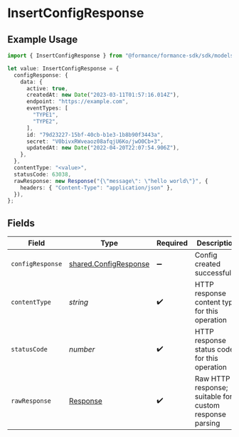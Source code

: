 # InsertConfigResponse

## Example Usage

```typescript
import { InsertConfigResponse } from "@formance/formance-sdk/sdk/models/operations";

let value: InsertConfigResponse = {
  configResponse: {
    data: {
      active: true,
      createdAt: new Date("2023-03-11T01:57:16.014Z"),
      endpoint: "https://example.com",
      eventTypes: [
        "TYPE1",
        "TYPE2",
      ],
      id: "79d23227-15bf-40cb-b1e3-1b8b90f3443a",
      secret: "V0bivxRWveaoz08afqjU6Ko/jwO0Cb+3",
      updatedAt: new Date("2022-04-20T22:07:54.906Z"),
    },
  },
  contentType: "<value>",
  statusCode: 63038,
  rawResponse: new Response("{\"message\": \"hello world\"}", {
    headers: { "Content-Type": "application/json" },
  }),
};
```

## Fields

| Field                                                                 | Type                                                                  | Required                                                              | Description                                                           |
| --------------------------------------------------------------------- | --------------------------------------------------------------------- | --------------------------------------------------------------------- | --------------------------------------------------------------------- |
| `configResponse`                                                      | [shared.ConfigResponse](../../../sdk/models/shared/configresponse.md) | :heavy_minus_sign:                                                    | Config created successfully.                                          |
| `contentType`                                                         | *string*                                                              | :heavy_check_mark:                                                    | HTTP response content type for this operation                         |
| `statusCode`                                                          | *number*                                                              | :heavy_check_mark:                                                    | HTTP response status code for this operation                          |
| `rawResponse`                                                         | [Response](https://developer.mozilla.org/en-US/docs/Web/API/Response) | :heavy_check_mark:                                                    | Raw HTTP response; suitable for custom response parsing               |